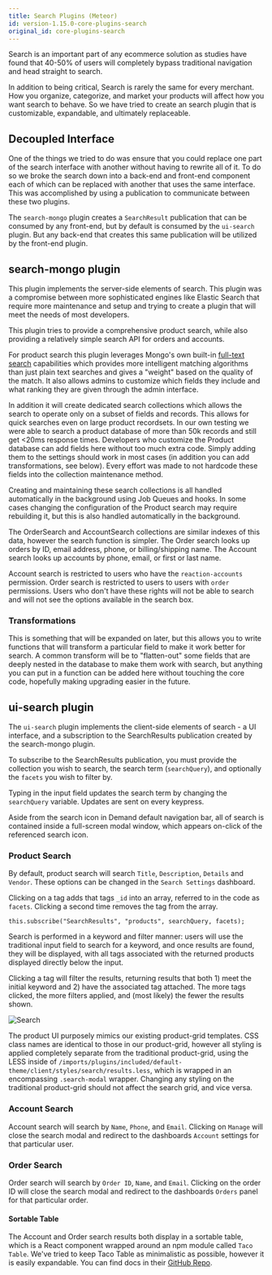 ```yaml
---
title: Search Plugins (Meteor)
id: version-1.15.0-core-plugins-search
original_id: core-plugins-search
---
```


Search is an important part of any ecommerce solution as studies have found that
40-50% of users will completely bypass traditional navigation and head straight
to search.

In addition to being critical, Search is rarely the same for every merchant. How
you organize, categorize, and market your products will affect how you want
search to behave. So we have tried to create an search plugin that is customizable,
expandable, and ultimately replaceable.

## Decoupled Interface

One of the things we tried to do was ensure that you could replace one part
of the search interface with another without having to rewrite all of it. To do so
we broke the search down into a back-end and front-end component each of which
can be replaced with another that uses the same interface. This was accomplished
by using a publication to communicate between these two plugins.

The `search-mongo` plugin creates a `SearchResult` publication that can be consumed
by any front-end, but by default is consumed by the `ui-search` plugin. But any
back-end that creates this same publication will be utilized by the front-end plugin.

## search-mongo plugin

This plugin implements the server-side elements of search. This plugin was a
compromise between more sophisticated engines like Elastic Search that require
more maintenance and setup and trying to create a plugin that will meet the needs
of most developers.

This plugin tries to provide a comprehensive product search, while also providing a
relatively simple search API for orders and accounts.

For product search this plugin leverages Mongo's own built-in [full-text search](https://docs.mongodb.com/manual/reference/operator/query/text/)
capabilities which provides more intelligent matching algorithms than just plain text searches and
gives a "weight" based on the quality of the match. It also allows admins to customize
which fields they include and what ranking they are given through the admin
interface.

In addition it will create dedicated search collections which allows the search
to operate only on a subset of fields and records. This allows for quick
searches even on large product recordsets. In our own testing we were able to search
a product database of more than 50k records and still get &lt;20ms response times. Developers
who customize the Product database can add fields here without too much extra code. Simply
adding them to the settings should work in most cases (in addition you can add
transformations, see below). Every effort was made to not hardcode these fields into
the collection maintenance method.

Creating and maintaining these search collections is all handled automatically
in the background using Job Queues and hooks. In some cases changing the configuration
of the Product search may require rebuilding it, but this is also handled automatically
in the background.

The OrderSearch and AccountSearch collections are similar indexes of this data,
however the search function is simpler. The Order search looks up orders by
ID, email address, phone, or billing/shipping name. The Account search looks up accounts by
phone, email, or first or last name.

Account search is restricted to users who have the `reaction-accounts` permission. Order
search is restricted to users to users with `order` permissions. Users who don't
have these rights will not be able to search and will not see the options available in the
search box.

### Transformations

This is something that will be expanded on later, but this allows you to write
functions that will transform a particular field to make it work better for search.
A common transform will be to "flatten-out" some fields that are deeply nested
in the database to make them work with search, but anything you can put in a function
can be added here without touching the core code, hopefully making upgrading easier
in the future.

## ui-search plugin

The `ui-search` plugin implements the client-side elements of search - a UI interface, and a subscription to the SearchResults publication created by the search-mongo plugin.

To subscribe to the SearchResults publication, you must provide the collection you wish to search, the search term (`searchQuery`), and optionally the `facets` you wish to filter by.

Typing in the input field updates the search term by changing the `searchQuery` variable. Updates are sent on every keypress.

Aside from the search icon in Demand default navigation bar, all of search is contained inside a full-screen modal window, which appears on-click of the referenced search icon.

### Product Search

By default, product search will search `Title`, `Description`, `Details` and `Vendor`. These options can be changed in the `Search Settings` dashboard.

Clicking on a tag adds that tags `_id` into an array, referred to in the code as `facets`. Clicking a second time removes the tag from the array.

`this.subscribe("SearchResults", "products", searchQuery, facets);`

Search is performed in a keyword and filter manner: users will use the traditional input field to search for a keyword, and once results are found, they will be displayed, with all tags associated with the returned products displayed directly below the input.

Clicking a tag will filter the results, returning results that both 1) meet the initial keyword and 2) have the associated tag attached. The more tags clicked, the more filters applied, and (most likely) the fewer the results shown.

![Search](/assets/developer-search-ui.png)

The product UI purposely mimics our existing product-grid templates. CSS class names are identical to those in our product-grid, however all styling is applied completely separate from the traditional product-grid, using the LESS inside of `/imports/plugins/included/default-theme/client/styles/search/results.less`, which is wrapped in an encompassing `.search-modal` wrapper. Changing any styling on the traditional product-grid should not affect the search grid, and vice versa.

### Account Search

Account search will search by `Name`, `Phone`, and `Email`. Clicking on `Manage` will close the search modal and redirect to the dashboards `Account` settings for that particular user.

### Order Search

Order search will search by `Order ID`, `Name`, and `Email`. Clicking on the order ID will close the search modal and redirect to the dashboards `Orders` panel for that particular order.

#### Sortable Table

The Account and Order search results both display in a sortable table, which is a React component wrapped around an npm module called `Taco Table`. We've tried to keep Taco Table as minimalistic as possible, however it is easily expandable. You can find docs in their [GitHub Repo](https://github.com/pbeshai/react-taco-table).
